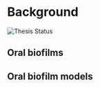 # Background

![Thesis Status](https://img.shields.io/badge/status-writing-blue)
<!-- dental calculus background? -->

## Oral biofilms

<!-- brief intro to oral biofilms -->


## Oral biofilm models

<!-- brief intro to types of biofilm models -->
